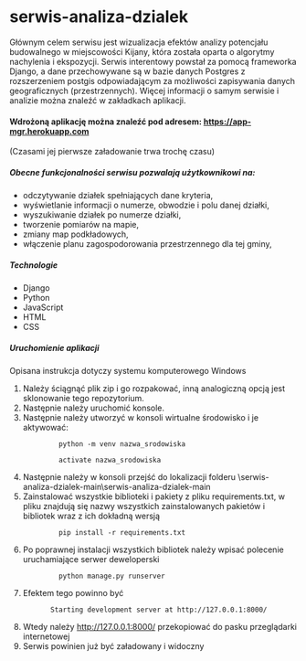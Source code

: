 # serwis-analiza-dzialek

Głównym celem serwisu jest wizualizacja efektów analizy potencjału budowalnego w miejscowości Kijany, która została oparta o algorytmy  nachylenia i ekspozycji. Serwis interentowy powstał za pomocą frameworka Django, a dane przechowywane są w bazie danych Postgres z rozszerzeniem postgis odpowiadającym za możliwości zapisywania danych geograficznych (przestrzennych). Więcej informacji o samym serwisie i analizie można znaleźć w zakładkach aplikacji.

####  Wdrożoną aplikację można znaleźć pod adresem: https://app-mgr.herokuapp.com
(Czasami jej pierwsze załadowanie trwa trochę czasu)

##### Obecne funkcjonalności serwisu pozwalają użytkownikowi na:
- odczytywanie działek spełniających dane kryteria, 
- wyświetlanie informacji o numerze, obwodzie i polu danej działki, 
- wyszukiwanie działek po numerze działki, 
- tworzenie pomiarów na mapie, 
- zmiany map podkładowych, 
- włączenie planu zagospodorowania przestrzennego dla tej gminy, 

##### Technologie
- Django
- Python
- JavaScript
- HTML
- CSS


##### Uruchomienie aplikacji
Opisana instrukcja dotyczy systemu komputerowego Windows
1. Należy ściągnąć plik zip i go rozpakować, inną analogiczną opcją jest sklonowanie tego repozytorium.
2. Następnie należy uruchomić konsole.
3. Następnie należy utworzyć w konsoli wirtualne środowisko i je aktywować:
```
            python -m venv nazwa_srodowiska 
```
```
            activate nazwa_srodowiska
```
4. Następnie należy w konsoli przejść do lokalizacji folderu \serwis-analiza-dzialek-main\serwis-analiza-dzialek-main
5. Zainstalować wszystkie biblioteki i pakiety z pliku requirements.txt, w pliku znajdują się  nazwy wszystkich zainstalowanych pakietów i bibliotek wraz z ich dokładną wersją
```
            pip install -r requirements.txt
```
6. Po poprawnej instalacji wszystkich bibliotek należy  wpisać polecenie uruchamiające serwer deweloperski
```
            python manage.py runserver
```
7. Efektem tego powinno być
```
          Starting development server at http://127.0.0.1:8000/
```
8. Wtedy należy http://127.0.0.1:8000/ przekopiować do pasku przeglądarki internetowej
9. Serwis powinien już być załadowany i widoczny
